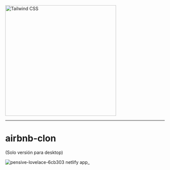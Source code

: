 <a href="https://tailwindcss.com/" target="_blank">
  <img alt="Tailwind CSS" width="350" src="https://refactoringui.nyc3.cdn.digitaloceanspaces.com/tailwind-logo.svg">
</a><br>

------

# airbnb-clon

(Solo versión para desktop)

![pensive-lovelace-6cb303 netlify app_](https://user-images.githubusercontent.com/51272945/131382950-d86803c9-a9e9-4f7a-968f-27880c2e7776.jpg)
